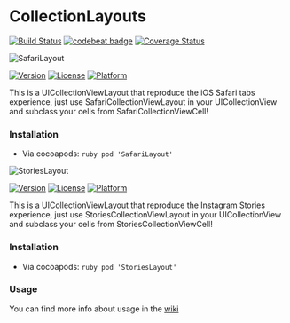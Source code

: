 # CollectionLayouts
[![Build Status](https://travis-ci.com/Oni-zerone/CollectionLayouts.svg?branch=develop)](https://travis-ci.com/Oni-zerone/CollectionLayouts)
[![codebeat badge](https://codebeat.co/badges/69b7abb0-6470-4247-ab1f-5281e4ca0aa6)](https://codebeat.co/projects/github-com-oni-zerone-collectionlayouts-develop)
[![Coverage Status](https://coveralls.io/repos/github/Oni-zerone/CollectionLayouts/badge.svg?branch=develop)](https://coveralls.io/github/Oni-zerone/CollectionLayouts?branch=develop)

![SafariLayout](http://studiout.it/github/SafariLayout.png)

[![Version](https://img.shields.io/cocoapods/v/StoriesLayout.svg?style=flat)](https://cocoapods.org/pods/SafariLayout)
[![License](https://img.shields.io/cocoapods/l/StoriesLayout.svg?style=flat)](https://cocoapods.org/pods/SafariLayout)
[![Platform](https://img.shields.io/cocoapods/p/StoriesLayout.svg?style=flat)](https://cocoapods.org/pods/SafariLayout)

This is a UICollectionViewLayout that reproduce the iOS Safari tabs experience, 
just use SafariCollectionViewLayout in your UICollectionView and subclass your cells from SafariCollectionViewCell!

### Installation
* Via cocoapods:  ```ruby pod 'SafariLayout' ```

![StoriesLayout](http://studiout.it/github/StoriesLayout.png)

[![Version](https://img.shields.io/cocoapods/v/StoriesLayout.svg?style=flat)](https://cocoapods.org/pods/StoriesLayout)
[![License](https://img.shields.io/cocoapods/l/StoriesLayout.svg?style=flat)](https://cocoapods.org/pods/StoriesLayout)
[![Platform](https://img.shields.io/cocoapods/p/StoriesLayout.svg?style=flat)](https://cocoapods.org/pods/StoriesLayout)

This is a UICollectionViewLayout that reproduce the Instagram Stories experience,
just use StoriesCollectionViewLayout in your UICollectionView and subclass your cells from StoriesCollectionViewCell!

### Installation
* Via cocoapods:  ```ruby pod 'StoriesLayout' ```

### Usage
You can find more info about usage in the [wiki](https://github.com/Oni-zerone/CollectionLayouts/wiki/StoriesLayout)
